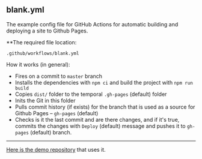 
## blank.yml

The example config file for GitHub Actions for automatic building and deploying a site to Github Pages.

**The required file location:
```
.github/workflows/blank.yml
```


How it works (in general):
- Fires on a commit to `master` branch
- Installs the dependencies with `npm ci` and build the project with `npm run build`
- Copies `dist/` folder to the temporal `.gh-pages` (default) folder
- Inits the Git in this folder
- Pulls commit history (if exists) for the branch that is used as a source for Github Pages – `gh-pages` (default)
- Checks is it the last commit and are there changes, and if it's true, commits the changes with `Deploy` (default) message and pushes it to `gh-pages` (default) branch.

---

[Here is the demo repository](https://github.com/AlttiRi/file-manager-snapshot-explorer) that uses it.
